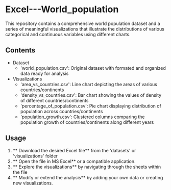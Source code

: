 # Excel---World_population
This repository contains a comprehensive world population dataset and a series of meaningful visualizations that illustrate the distributions of various categorical and continuous variables using different charts.
## Contents
- Dataset        
  - 'world_population.csv': Original dataset with formated and organized data ready for analysis
- Visualizations
  - 'area_vs_countries.csv': Line chart depicting the areas of various countries/continents
  - 'density_vs_countries.csv': Bar chart showing the values of density of different countries/continents
  - 'percentage_of_population.csv': Pie chart displaying distribution of population across countries/continents
  - 'population_growth.csv': Clustered columns comparing the population growth of countries/continents along different years
## Usage
1. ** Download the desired Excel file** from the 'datasets' or 'visualizations' folder
2. ** Open the file in MS Excel** or a compatible application.
3. ** Explore the visualizations** by navigating through the sheets within the file
4. ** Modify or extend the analysis** by adding your own data or creating new visualizations.
